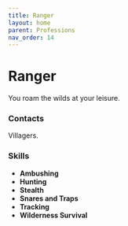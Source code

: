 ```yaml
---
title: Ranger
layout: home
parent: Professions
nav_order: 14
---
```


# Ranger
You roam the wilds at your leisure.

### Contacts
Villagers.

### Skills
*  **Ambushing**
*  **Hunting**
*  **Stealth**
*  **Snares and Traps**
*  **Tracking**
*  **Wilderness Survival**